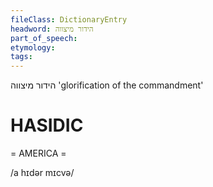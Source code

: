 ```yaml
---
fileClass: DictionaryEntry
headword: הידור מיצווה
part_of_speech: 
etymology: 
tags: 
---
```

הידור מיצווה
'glorification of the commandment'

HASIDIC
=======
= AMERICA = 

/a hɪdər mɪcvə/